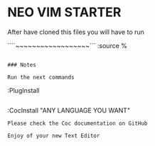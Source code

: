 # NEO VIM STARTER 

After have cloned this files you will have to run


````~~~~~~~~~~~~~~~~~~```
:source %
```

### Notes

Run the next commands

```
:PlugInstall
```
```
:CocInstall "ANY LANGUAGE YOU WANT"
```
Please check the Coc documentation on GitHub

Enjoy of your new Text Editor




